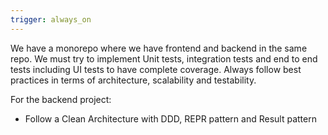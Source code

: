 ```yaml
---
trigger: always_on
---
```


We have a monorepo where we have frontend and backend in the same repo.
We must try to implement Unit tests, integration tests and end to end tests including UI tests to have complete coverage.
Always follow best practices in terms of architecture, scalability and testability.

For the backend project:
- Follow a Clean Architecture with DDD, REPR pattern and Result pattern

